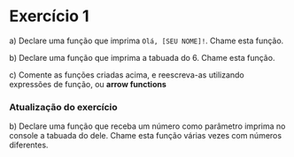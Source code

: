 # Exercício 1

a) Declare uma função que imprima `Olá, [SEU NOME]!`. Chame esta função.

b) Declare uma função que imprima a tabuada do 6. Chame esta função.

c) Comente as funções criadas acima, e reescreva-as utilizando expressões de função, ou __arrow functions__

### Atualização do exercício

b) Declare uma função que receba um número como parâmetro imprima no console a tabuada do dele. Chame esta função várias vezes com números diferentes.
